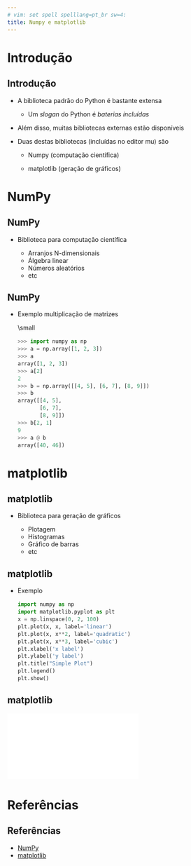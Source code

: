 ```yaml
---
# vim: set spell spelllang=pt_br sw=4:
title: Numpy e matplotlib
---
```


Introdução
==========

## Introdução

- A biblioteca padrão do Python é bastante extensa

    - Um _slogan_ do Python é _baterias incluídas_

- Além disso, muitas bibliotecas externas estão disponíveis

- Duas destas bibliotecas (incluídas no editor mu) são

    - Numpy (computação científica)

    - matplotlib (geração de gráficos)



NumPy
=====

## NumPy

- Biblioteca para computação científica

    - Arranjos N-dimensionais
    - Álgebra linear
    - Números aleatórios
    - etc


## NumPy

- Exemplo multiplicação de matrizes

    \small

    ```python
    >>> import numpy as np
    >>> a = np.array([1, 2, 3])
    >>> a
    array([1, 2, 3])
    >>> a[2]
    2
    >>> b = np.array([[4, 5], [6, 7], [8, 9]])
    >>> b
    array([[4, 5],
           [6, 7],
           [8, 9]])
    >>> b[2, 1]
    9
    >>> a @ b
    array([40, 46])
    ```


matplotlib
==========

## matplotlib

- Biblioteca para geração de gráficos

    - Plotagem
    - Histogramas
    - Gráfico de barras
    - etc


## matplotlib

- Exemplo

    ```python
    import numpy as np
    import matplotlib.pyplot as plt
    x = np.linspace(0, 2, 100)
    plt.plot(x, x, label='linear')
    plt.plot(x, x**2, label='quadratic')
    plt.plot(x, x**3, label='cubic')
    plt.xlabel('x label')
    plt.ylabel('y label')
    plt.title("Simple Plot")
    plt.legend()
    plt.show()
    ```

## matplotlib

![](imagens/matplotlib.pdf)


Referências
===========

## Referências

- [NumPy](https://numpy.or)
- [matplotlib](https://numpy.or)
